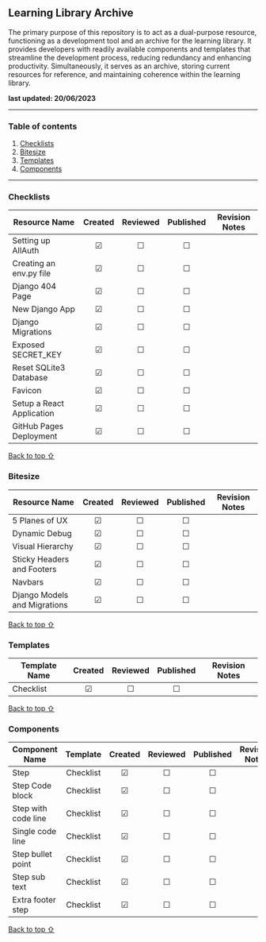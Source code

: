 ## Learning Library Archive

The primary purpose of this repository is to act as a dual-purpose resource, functioning as a development tool and an archive for the learning library. It provides developers with readily available components and templates that streamline the development process, reducing redundancy and enhancing productivity. Simultaneously, it serves as an archive, storing current resources for reference, and maintaining coherence within the learning library.

**last updated: 20/06/2023**

***

### Table of contents
1. [Checklists](#Checklists)
1. [Bitesize](#Bitesize)
2. [Templates](#Templates)
3. [Components](#Components)

***

### Checklists
| Resource Name | Created | Reviewed | Published | Revision Notes |
|---------------|:-------:|:--------:|:---------:|----------|
| Setting up AllAuth   | &#9745; |  &#9744; |  &#9744;  |          | 
| Creating an env.py file   | &#9745; |  &#9744; |  &#9744;  |          | 
| Django 404 Page   | &#9745; |  &#9744; |  &#9744;  |          | 
| New Django App   | &#9745; |  &#9744; |  &#9744;  |          | 
| Django Migrations   | &#9745; |  &#9744; |  &#9744;  |          | 
| Exposed SECRET_KEY   | &#9745; |  &#9744; |  &#9744;  |          | 
| Reset SQLite3 Database  | &#9745; |  &#9744; |  &#9744;  |          | 
| Favicon  | &#9745; |  &#9744; |  &#9744;  |          | 
| Setup a React Application  | &#9745; |  &#9744; |  &#9744;  |          | 
| GitHub Pages Deployment  | &#9745; |  &#9744; |  &#9744;  |          | 


[Back to top ⇧](#table-of-contents)

### Bitesize
| Resource Name | Created | Reviewed | Published | Revision Notes |
|---------------|:-------:|:--------:|:---------:|----------|
| 5 Planes of UX   | &#9745; |  &#9744; |  &#9744;  |          | 
| Dynamic Debug   | &#9745; |  &#9744; |  &#9744;  |          | 
| Visual Hierarchy   | &#9745; |  &#9744; |  &#9744;  |          | 
| Sticky Headers and Footers   | &#9745; |  &#9744; |  &#9744;  |          | 
| Navbars  | &#9745; |  &#9744; |  &#9744;  |          | 
| Django Models and Migrations  | &#9745; |  &#9744; |  &#9744;  |          | 

[Back to top ⇧](#table-of-contents)

### Templates
| Template Name | Created | Reviewed | Published | Revision Notes |
|---------------|:-------:|:--------:|:---------:|----------|
| Checklist       | &#9745; |  &#9744; |  &#9744;  |        |    

[Back to top ⇧](#table-of-contents)

### Components
| Component Name | Template | Created | Reviewed | Published | Revision Notes |
|----------------|:-------:|:-------:|:--------:|:---------:|----------|
| Step              | Checklist | &#9745; |  &#9744; |  &#9744;  |          |
| Step Code block             | Checklist | &#9745; |  &#9744; |  &#9744;  |          |
| Step with code line           | Checklist | &#9745; |  &#9744; |  &#9744;  |          |
| Single code line            | Checklist | &#9745; |  &#9744; |  &#9744;  |          |
| Step bullet point          | Checklist | &#9745; |  &#9744; |  &#9744;  |          |
| Step sub text          | Checklist | &#9745; |  &#9744; |  &#9744;  |          |
| Extra footer step          | Checklist | &#9745; |  &#9744; |  &#9744;  |          |

[Back to top ⇧](#table-of-contents)